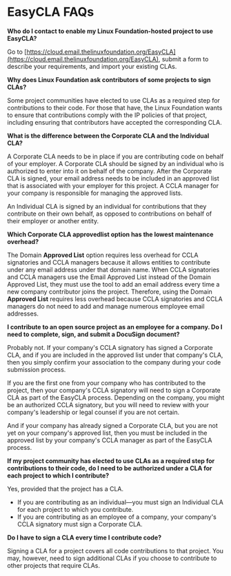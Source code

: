 # EasyCLA FAQs

**Who do I contact to enable my Linux Foundation-hosted project to use EasyCLA?**

Go to [https://cloud.email.thelinuxfoundation.org/EasyCLA](https://cloud.email.thelinuxfoundation.org/EasyCLA), submit a form to describe your requirements, and import your existing CLAs. 

**Why does Linux Foundation ask contributors of some projects to sign CLAs?**

Some project communities have elected to use CLAs as a required step for contributions to their code. For those that have, the Linux Foundation wants to ensure that contributions comply with the IP policies of that project, including ensuring that contributors have accepted the corresponding CLA.

**What is the difference between the Corporate CLA and the Individual CLA?**

A Corporate CLA needs to be in place if you are contributing code on behalf of your employer. A Corporate CLA should be signed by an individual who is authorized to enter into it on behalf of the company. After the Corporate CLA is signed, your email address needs to be included in an approved list that is associated with your employer for this project. A CCLA manager for your company is responsible for managing the approved lists.

An Individual CLA is signed by an individual for contributions that they contribute on their own behalf, as opposed to contributions on behalf of their employer or another entity.

**Which Corporate CLA approvedlist option has the lowest maintenance overhead?**

The Domain **Approved List** option requires less overhead for CCLA signatories and CCLA managers because it allows entities to contribute under any email address under that domain name. When CCLA signatories and CCLA managers use the Email Approved List instead of the Domain Approved List, they must use the tool to add an email address every time a new company contributor joins the project. Therefore, using the Domain **Approved List** requires less overhead because CCLA signatories and CCLA managers do not need to add and manage numerous employee email addresses.

**I contribute to an open source project as an employee for a company. Do I need to complete, sign, and submit a DocuSign document?**

Probably not. If your company's CCLA signatory has signed a Corporate CLA, and if you are included in the approved list under that company's CLA, then you simply confirm your association to the company during your code submission process.

If you are the first one from your company who has contributed to the project, then your company's CCLA signatory will need to sign a Corporate CLA as part of the EasyCLA process. Depending on the company, you might be an authorized CCLA signatory, but you will need to review with your company's leadership or legal counsel if you are not certain.

And if your company has already signed a Corporate CLA, but you are not yet on your company's approved list, then you must be included in the approved list by your company's CCLA manager as part of the EasyCLA process.

**If my project community has elected to use CLAs as a required step for contributions to their code, do I need to be authorized under a CLA for each project to which I contribute?**

Yes, provided that the project has a CLA.

* If you are contributing as an individual—you must sign an Individual CLA for each project to which you contribute.
* If you are contributing as an employee of a company, your company's CCLA signatory must sign a Corporate CLA.

**Do I have to sign a CLA every time I contribute code?**

Signing a CLA for a project covers all code contributions to that project. You may, however, need to sign additional CLAs if you choose to contribute to other projects that require CLAs.

